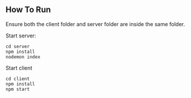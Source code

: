## How To Run

Ensure both the client folder and server folder are inside the same folder. 

Start server:
```
cd server
npm install
nodemon index
```

Start client
```
cd client
npm install
npm start
```